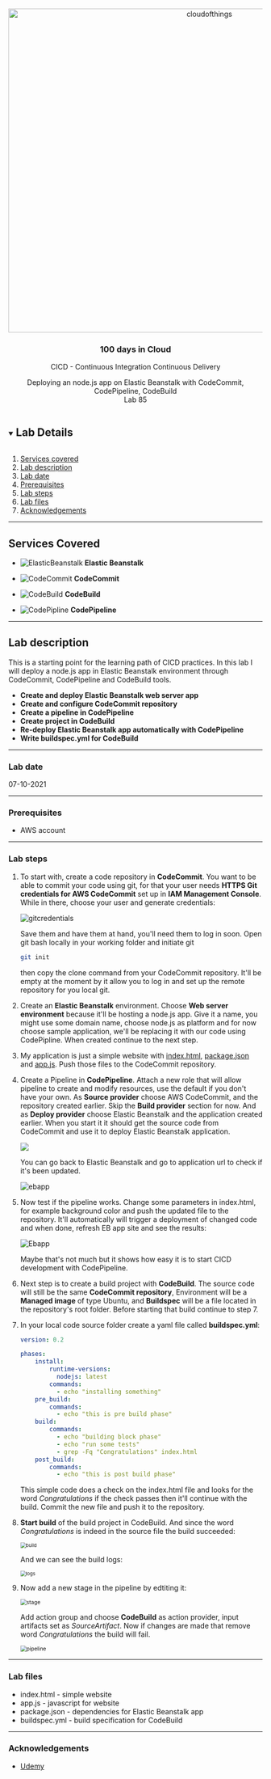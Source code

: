 <br />

<p align="center">
  <a href="img/">
    <img src="img/diagram.png" alt="cloudofthings" width="781" height="641">
  </a>

  <h3 align="center">100 days in Cloud</h3>

<p align="center">
    CICD - Continuous Integration Continuous Delivery
</p>  
<p align="center">
    Deploying an node.js app on Elastic Beanstalk with CodeCommit, CodePipeline, CodeBuild
    <br />
    Lab 85
    <br />
  </p>



</p>

<details open="open">
  <summary><h2 style="display: inline-block">Lab Details</h2></summary>
  <ol>
    <li><a href="#services-covered">Services covered</a>
    <li><a href="#lab-description">Lab description</a></li>
    </li>
    <li><a href="#lab-date">Lab date</a></li>
    <li><a href="#prerequisites">Prerequisites</a></li>    
    <li><a href="#lab-steps">Lab steps</a></li>
    <li><a href="#lab-files">Lab files</a></li>
    <li><a href="#acknowledgements">Acknowledgements</a></li>
  </ol>
</details>

---

## Services Covered
*  ![ElasticBeanstalk](https://github.com/CloudedThings/100-Days-in-Cloud/blob/main/images/ElasticBeanstalk.png) **Elastic Beanstalk**

* ![CodeCommit](https://github.com/CloudedThings/100-Days-in-Cloud/blob/main/images/CodeCommit.png) **CodeCommit**

* ![CodeBuild](https://github.com/CloudedThings/100-Days-in-Cloud/blob/main/images/CodeBuild.png) **CodeBuild**
* ![CodePipline](https://github.com/CloudedThings/100-Days-in-Cloud/blob/main/images/CodePipline.png) **CodePipeline**

---

## Lab description
This is a starting point for the learning path of CICD practices. In this lab I will deploy a node.js app in Elastic Beanstalk environment through CodeCommit, CodePipeline and CodeBuild tools.


* **Create and deploy Elastic Beanstalk web server app**
* **Create and configure CodeCommit repository**
* **Create a pipeline in CodePipeline**
* **Create project in CodeBuild**
* **Re-deploy Elastic Beanstalk app automatically with CodePipeline**
* **Write buildspec.yml for CodeBuild**

---

### Lab date
07-10-2021

---

### Prerequisites
* AWS account

---

### Lab steps
1. To start with, create a code repository in **CodeCommit**. You want to be able to commit your code using git, for that your user needs **HTTPS Git credentials for AWS CodeCommit** set up in **IAM Management Console**. While in there, choose your user and generate credentials:

   ![gitcredentials](img/gitcredentials.png)

   Save them and have them at hand, you'll need them to log in soon. Open git bash locally in your working folder and initiate git

   ```bash
   git init
   ```

   then copy the clone command from your CodeCommit repository. It'll be empty at the moment by it allow you to log in and set up the remote repository  for you local git.

2. Create an **Elastic Beanstalk** environment. Choose **Web server environment** because it'll be hosting a node.js app. Give it a name, you might use some domain name, choose node.js as platform and for now choose sample application, we'll be replacing it with our code using CodePipline. When created continue to the next step.

3. My application is just a simple website with [index.html](./index.html), [package.json](./package.json) and [app.js](./app.js). Push those files to the CodeCommit repository. 

4. Create a Pipeline in **CodePipeline**. Attach a new role that will allow pipeline to create and modify resources, use the default if you don't have your own. As **Source provider** choose AWS CodeCommit, and the repository created earlier. Skip the **Build provider** section for now. And as **Deploy provider** choose Elastic Beanstalk and the application created earlier. When you start it it should get the source code from CodeCommit and use it to deploy Elastic Beanstalk application.

   ![](img/pipline.png)

   You can go back to Elastic Beanstalk and go to application url to check if it's been updated.

   ![ebapp](img/ebapp.png)

5. Now test if the pipeline works. Change some parameters in index.html, for example background color and push the updated file to the repository. It'll automatically will trigger a deployment of changed code and when done, refresh EB app site and see the results:

   ![Ebapp](img/ebappafter.png)

   Maybe that's not much but it shows how easy it is to start CICD development with CodePipeline.
   
6. Next step is to create a build project with **CodeBuild**. The source code will still be the same **CodeCommit repository**, Environment will be a **Managed image** of type Ubuntu, and **Buildspec** will be a file located in the repository's root folder. Before starting that build continue to step 7.

7. In your local code source folder create a yaml file called **buildspec.yml**:

   ```yaml
   version: 0.2
   
   phases:
       install:
           runtime-versions:
             nodejs: latest
           commands:
             - echo "installing something"
       pre_build:
           commands:
             - echo "this is pre build phase"
       build:
           commands:
             - echo "building block phase"
             - echo "run some tests"
             - grep -Fq "Congratulations" index.html
       post_build:
           commands:
             - echo "this is post build phase"
   ```

   This simple code does a check on the index.html file and looks for the word *Congratulations*  if the check passes then it'll continue with the build. Commit the new file and push it to the repository.

8. **Start build** of the build project in CodeBuild. And since the word *Congratulations* is indeed in the source file the build succeeded:

   <img src="img/buildok.png" alt="build" style="zoom:67%;" />

   

   And we can see the build logs:

   <img src="img/buildcommands.png" alt="logs" style="zoom:67%;" />

9. Now add a new stage in the pipeline by edtiting it:

   <img src="img/newstage.png" alt="stage" style="zoom:75%;" />

   Add action group and choose **CodeBuild** as action provider, input artifacts set as *SourceArtifact*. Now if changes are made that remove word *Congratulations* the build will fail. 

   <img src="img/finalpipeline.png" alt="pipeline" style="zoom:75%;" />

   


---
### Lab files

* index.html - simple website
* app.js - javascript for website
* package.json - dependencies for Elastic Beanstalk app
* buildspec.yml - build specification for CodeBuild

---

### Acknowledgements

* [Udemy](https://www.udemy.com/course/aws-certified-developer-associate-dva-c01/learn/lecture/19729994#overview)

